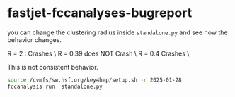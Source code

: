 # fastjet-fccanalyses-bugreport

you can change the clustering radius inside `standalone.py` and see how the behavior changes. 

R = 2 : Crashes \\
R = 0.39 does NOT Crash \\
R = 0.4 Crashes \\

This is not consistent behavior. 

```bash
source /cvmfs/sw.hsf.org/key4hep/setup.sh -r 2025-01-28
fccanalysis run  standalone.py
```
